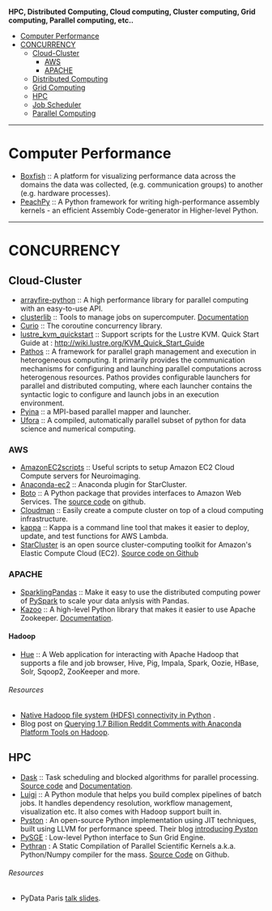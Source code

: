 __HPC, Distributed Computing, Cloud computing, Cluster computing, Grid computing, Parallel computing, etc..__

+ [Computer Performance](#computer-performance)
+ [CONCURRENCY](#concurrency)
   + [Cloud-Cluster](#cloud-cluster)
       + [AWS](#aws)
       + [APACHE](#apache)
   + [Distributed Computing](#distributed-computing)
   + [Grid Computing](#grid-computing)
   + [HPC](#hpc)
   + [Job Scheduler](#job-scheduler)
   + [Parallel Computing](#parallel-computing)

----

# Computer Performance
+ [Boxfish](https://github.com/scalability-llnl/boxfish) :: A platform for visualizing performance data across the domains the data was collected, (e.g. communication groups) to another (e.g. hardware processes).    
+ [PeachPy](https://github.com/Maratyszcza/PeachPy) :: A Python framework for writing high-performance assembly kernels - an efficient Assembly Code-generator in Higher-level Python.

----

# CONCURRENCY

## Cloud-Cluster
+ [arrayfire-python](https://github.com/arrayfire/arrayfire-python) :: A high performance library for parallel computing with an easy-to-use API.
+ [clusterlib](https://github.com/clusterlib/clusterlib) :: Tools to manage jobs on supercomputer. [Documentation](http://clusterlib.readthedocs.org/)
+ [Curio](https://github.com/dabeaz/curio) :: The coroutine concurrency library.
+ [lustre_kvm_quickstart](https://github.com/suykerbuyk/lustre_kvm_quickstart) :: Support scripts for the Lustre KVM. Quick Start Guide at :  http://wiki.lustre.org/KVM_Quick_Start_Guide
+ [Pathos](https://github.com/uqfoundation/pathos) :: A framework for parallel graph management and execution in heterogeneous computing. It primarily provides the communication mechanisms for configuring and launching parallel computations across heterogenous resources. Pathos provides configurable launchers for parallel and distributed computing, where each launcher contains the syntactic logic to configure and launch jobs in an execution environment.
+ [Pyina](https://github.com/uqfoundation/pyina) :: a MPI-based parallel mapper and launcher.
+ [Ufora](https://github.com/ufora/ufora) :: A compiled, automatically parallel subset of python for data science and numerical computing.

### AWS
+ [AmazonEC2scripts](https://github.com/swederik/AmazonEC2scripts) :: Useful scripts to setup Amazon EC2 Cloud Compute servers for Neuroimaging.
+ [Anaconda-ec2](https://github.com/ContinuumIO/anaconda-ec2) :: Anaconda plugin for StarCluster.
+ [Boto](https://pypi.python.org/pypi/boto) :: A Python package that provides interfaces to Amazon Web Services. The [source code](https://github.com/boto/boto/) on github.
+ [Cloudman](https://bitbucket.org/chapmanb/cloudman) :: Easily create a compute cluster on top of a cloud computing infrastructure.
+ [kappa](https://github.com/garnaat/kappa) :: Kappa is a command line tool that makes it easier to deploy, update, and test functions for AWS Lambda.
+ [StarCluster](http://star.mit.edu/cluster) is an open source cluster-computing toolkit for Amazon's Elastic Compute Cloud (EC2). [Source code on Github](https://github.com/jtriley/StarCluster)

### APACHE 
+ [SparklingPandas](https://github.com/holdenk/sparklingpandas) :: Make it easy to use the distributed computing power of [PySpark](http://spark.apache.org/) to scale your data anlysis with Pandas.
+ [Kazoo](https://github.com/python-zk/kazoo) :: A high-level Python library that makes it easier to use Apache Zookeeper. [Documentation](https://kazoo.readthedocs.org).

#### Hadoop
+ [Hue](https://github.com/cloudera/hue) :: A Web application for interacting with Apache Hadoop that supports a file and job browser, Hive, Pig, Impala, Spark, Oozie, HBase, Solr, Sqoop2, ZooKeeper and more.

###### Resources
+ [Native Hadoop file system (HDFS) connectivity in Python](http//wesmckinney.com/blog/python-hdfs-interfaces/) .
+ Blog post on [Querying 1.7 Billion Reddit Comments with Anaconda Platform Tools on Hadoop](https://www.continuum.io/blog/developer-blog/querying-17-billion-reddit-comments-anaconda-platform).

## HPC
+ [Dask](http://dask.pydata.org) :: Task scheduling and blocked algorithms for parallel processing. [Source code](https://github.com/ContinuumIO/dask) and [Documentation](https://dask.pydata.org/en/latest/).
+ [Luigi](https://github.com/spotify/luigi) :: A Python module that helps you build complex pipelines of batch jobs. It handles dependency resolution, workflow management, visualization etc. It also comes with Hadoop support built in.
+ [Pyston](https://github.com/dropbox/pyston) : An open-source Python implementation using JIT techniques, built using LLVM for performance speed. Their blog [introducing Pyston](https://tech.dropbox.com/2014/04/introducing-pyston-an-upcoming-jit-based-python-implementation/)
+ [PySGE](https://github.com/jiahao/PySGE) : Low-level Python interface to Sun Grid Engine. 
+ [Pythran](https://pypi.python.org/pypi/pythran) : A Static Compilation of Parallel Scientific Kernels a.k.a. Python/Numpy compiler for the mass. [Source Code](https://github.com/serge-sans-paille/pythran) on Github.

###### Resources
+ PyData Paris [talk slides](https://serge-sans-paille.github.io/talks/pydata-2015-04-03.html#/0/1).
   

